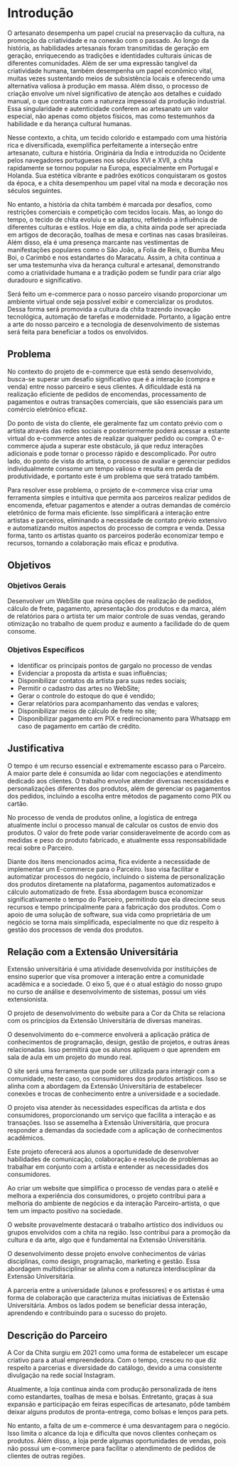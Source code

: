 # Introdução

O artesanato desempenha um papel crucial na preservação da cultura, na promoção da criatividade e na conexão com o passado. Ao longo da história, as habilidades artesanais foram transmitidas de geração em geração, enriquecendo as tradições e identidades culturais únicas de diferentes comunidades. Além de ser uma expressão tangível da criatividade humana, também desempenha um papel econômico vital, muitas vezes sustentando meios de subsistência locais e oferecendo uma alternativa valiosa à produção em massa. Além disso, o processo de criação envolve um nível significativo de atenção aos detalhes e cuidado manual, o que contrasta com a natureza impessoal da produção industrial. Essa singularidade e autenticidade conferem ao artesanato um valor especial, não apenas como objetos físicos, mas como testemunhos da habilidade e da herança cultural humanas.

Nesse contexto, a chita, um tecido colorido e estampado com uma história rica e diversificada, exemplifica perfeitamente a interseção entre artesanato, cultura e história. Originária da Índia e introduzida no Ocidente pelos navegadores portugueses nos séculos XVI e XVII, a chita rapidamente se tornou popular na Europa, especialmente em Portugal e Holanda. Sua estética vibrante e padrões exóticos conquistaram os gostos da época, e a chita desempenhou um papel vital na moda e decoração nos séculos seguintes.

No entanto, a história da chita também é marcada por desafios, como restrições comerciais e competição com tecidos locais. Mas, ao longo do tempo, o tecido de chita evoluiu e se adaptou, refletindo a influência de diferentes culturas e estilos. Hoje em dia, a chita ainda pode ser apreciada em artigos de decoração, toalhas de mesa e cortinas nas casas brasileiras. Além disso, ela é uma presença marcante nas vestimentas de manifestações populares como o São João, a Folia de Reis, o Bumba Meu Boi, o Carimbó e nos estandartes do Maracatu. Assim, a chita continua a ser uma testemunha viva da herança cultural e artesanal, demonstrando como a criatividade humana e a tradição podem se fundir para criar algo duradouro e significativo.

Será feito um e-commerce para o nosso parceiro visando proporcionar um ambiente virtual onde seja possível exibir e comercializar os produtos. Dessa forma será promovida a cultura da chita trazendo inovação tecnológica, automação de tarefas e modernidade. Portanto, a ligação entre a arte do nosso parceiro e a tecnologia de desenvolvimento de sistemas será feita para beneficiar a todos os envolvidos.
  

## Problema

No contexto do projeto de e-commerce que está sendo desenvolvido, busca-se superar um desafio significativo que é a interação (compra e venda) entre nosso parceiro e seus clientes.
A dificuldade está na realização eficiente de pedidos de encomendas, processamento de pagamentos e outras transações comerciais, que são essenciais para um comércio eletrônico eficaz.

Do ponto de vista do cliente, ele geralmente faz um contato prévio com o artista através das redes sociais e posteriormente poderá acessar a estante virtual do e-commerce antes de realizar qualquer pedido ou compra. O e-commerce ajuda a superar este obstáculo, já que reduz interações adicionais e pode tornar o processo rápido e descomplicado. Por outro lado, do ponto de vista do artista, o processo de avaliar e gerenciar pedidos individualmente consome um tempo valioso e resulta em perda de produtividade, e portanto este é um problema que será tratado também.

Para resolver esse problema, o projeto de e-commerce visa criar uma ferramenta simples e intuitiva que permita aos parceiros realizar pedidos de encomenda, efetuar pagamentos e atender a outras demandas de comércio eletrônico de forma mais eficiente. Isso simplificará a interação entre artistas e parceiros, eliminando a necessidade de contato prévio extensivo e automatizando muitos aspectos do processo de compra e venda. Dessa forma, tanto os artistas quanto os parceiros poderão economizar tempo e recursos, tornando a colaboração mais eficaz e produtiva.


## Objetivos
### Objetivos Gerais

Desenvolver um WebSite que reúna opções de realização de pedidos, cálculo de frete, pagamento, apresentação dos produtos e da marca, além de relatórios para o artista ter um maior controle de suas vendas, gerando otimização no trabalho de quem produz e aumento a facilidade do de quem consome. 

### Objetivos Específicos
- Identificar os principais pontos de gargalo no processo de vendas 
- Evidenciar a proposta da artista e suas influências;
- Disponibilizar contatos da artista para suas redes sociais;
- Permitir o cadastro das artes no WebSite; 
- Gerar o controle do estoque do que é vendido; 
- Gerar relatórios para acompanhamento das vendas e valores;
- Disponibilizar meios de cálculo de frete no site; 
- Disponibilizar pagamento em PIX e redirecionamento para Whatsapp em caso de pagamento em cartão de crédito.
 
## Justificativa

O tempo é um recurso essencial e extremamente escasso para o Parceiro. A maior parte dele é consumida ao lidar com negociações e atendimento dedicado aos clientes. O trabalho envolve atender diversas necessidades e personalizações diferentes dos produtos, além de gerenciar os pagamentos dos pedidos, incluindo a escolha entre métodos de pagamento como PIX ou cartão.

No processo de venda de produtos online, a logística de entrega atualmente inclui o processo manual de calcular os custos de envio dos produtos. O valor do frete pode variar consideravelmente de acordo com as medidas e peso do produto fabricado, e atualmente essa responsabilidade recai sobre o Parceiro.

Diante dos itens mencionados acima, fica evidente a necessidade de implementar um E-commerce para o Parceiro. Isso visa facilitar e automatizar processos do negócio, incluindo o sistema de personalização dos produtos diretamente na plataforma, pagamentos automatizados e cálculo automatizado de frete. Essa abordagem busca economizar significativamente o tempo do Parceiro, permitindo que ela direcione seus recursos e tempo principalmente para a fabricação dos produtos. Com o apoio de uma solução de software, sua vida como proprietária de um negócio se torna mais simplificada, especialmente no que diz respeito à gestão dos processos de venda dos produtos.
 

## Relação com a Extensão Universitária

Extensão universitária é uma atividade desenvolvida por instituições de ensino superior que visa promover a interação entre a comunidade acadêmica e a sociedade. O eixo 5, que é o atual estágio do nosso grupo no curso de análise e desenvolvimento de sistemas, possui um viés extensionista.

O projeto de desenvolvimento do website para a Cor da Chita se relaciona com os princípios da Extensão Universitária de diversas maneiras.

O desenvolvimento do e-commerce envolverá a aplicação prática de conhecimentos de programação, design, gestão de projetos, e outras áreas relacionadas. Isso permitirá que os alunos apliquem o que aprendem em sala de aula em um projeto do mundo real.

O site será uma ferramenta que pode ser utilizada para interagir com a comunidade, neste caso, os consumidores dos produtos artísticos. Isso se alinha com a abordagem da Extensão Universitária de estabelecer conexões e trocas de conhecimento entre a universidade e a sociedade.

O projeto visa atender às necessidades específicas da artista e dos consumidores, proporcionando um serviço que facilita a interação e as transações. Isso se assemelha à Extensão Universitária, que procura responder a demandas da sociedade com a aplicação de conhecimentos acadêmicos.

Este projeto oferecerá aos alunos a oportunidade de desenvolver habilidades de comunicação, colaboração e resolução de problemas ao trabalhar em conjunto com a artista e entender as necessidades dos consumidores.

Ao criar um website que simplifica o processo de vendas para o ateliê e melhora a experiência dos consumidores, o projeto contribui para a melhoria do ambiente de negócios e da interação Parceiro-artista, o que tem um impacto positivo na sociedade.

O website provavelmente destacará o trabalho artístico dos indivíduos ou grupos envolvidos com a chita na região. Isso contribui para a promoção da cultura e da arte, algo que é fundamental na Extensão Universitária.

O desenvolvimento desse projeto envolve conhecimentos de várias disciplinas, como design, programação, marketing e gestão. Essa abordagem multidisciplinar se alinha com a natureza interdisciplinar da Extensão Universitária.

A parceria entre a universidade (alunos e professores) e os artistas é uma forma de colaboração que caracteriza muitas iniciativas de Extensão Universitária. Ambos os lados podem se beneficiar dessa interação, aprendendo e contribuindo para o sucesso do projeto.
 

## Descrição do Parceiro

A Cor da Chita surgiu em 2021 como uma forma de estabelecer um escape criativo para a atual empreendedora. Com o tempo, cresceu no que diz respeito a parcerias e diversidade do catálogo, devido a uma consistente divulgação na rede social Instagram.

Atualmente, a loja continua ainda com produção personalizada de itens como estandartes, toalhas de mesa e bolsas. Entretanto, graças à sua expansão e participação em feiras específicas de artesanato, pôde também deixar alguns produtos de pronta-entrega, como bolsas e lenços para pets.

No entanto, a falta de um e-commerce é uma desvantagem para o negócio. Isso limita o alcance da loja e dificulta que novos clientes conheçam os produtos. Além disso, a loja perde algumas oportunidades de vendas, pois não possui um e-commerce para facilitar o atendimento de pedidos de clientes de outras regiões.
  
